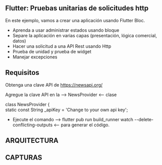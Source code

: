 ## Flutter: Pruebas unitarias de solicitudes http

En este ejemplo, vamos a crear una aplicación usando Flutter Bloc.

-	Aprenda a usar administrar estados usando bloque
-	Separe la aplicación en varias capas (presentación, lógica comercial, datos)
-	Hacer una solicitud a una API Rest usando Http
-	Prueba de unidad y prueba de widget
-	Manejar excepciones

## Requisitos

<p class="card-text bg-light" style="transform: rotate(0);">
      Obtenga una clave API de <a href="https://newsapi.org/" class="text-warning stretched-link"> https://newsapi.org/</a> 
 </p>
 
<p class="card-text bg-light" style="transform: rotate(0);">
      Agregue la clave API en la --> NewsProvider <-- clase
    </p>

<p class="card-text bg-light" style="transform: rotate(0);">
  class NewsProvider { <br>
  static const String _apiKey = 'Change to your own api key';
 </p>

- Ejecute el comando --> flutter pub run build_runner watch --delete-conflicting-outputs <-- para generar el código.

## ARQUITECTURA

## CAPTURAS
